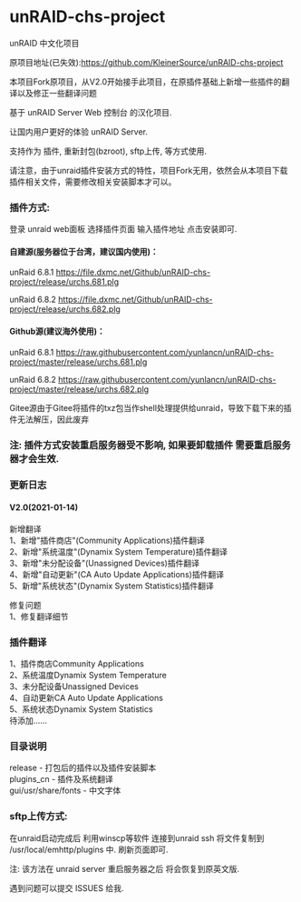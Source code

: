 # unRAID-chs-project
unRAID 中文化项目

原项目地址(已失效):https://github.com/KleinerSource/unRAID-chs-project

本项目Fork原项目，从V2.0开始接手此项目，在原插件基础上新增一些插件的翻译以及修正一些翻译问题

基于 unRAID Server Web 控制台 的汉化项目.

让国内用户更好的体验 unRAID Server.

支持作为 插件, 重新封包(bzroot), sftp上传, 等方式使用.

请注意，由于unraid插件安装方式的特性，项目Fork无用，依然会从本项目下载插件相关文件，需要修改相关安装脚本才可以。

### 插件方式:
登录 unraid web面板 选择插件页面
输入插件地址  点击安装即可.

#### 自建源(服务器位于台湾，建议国内使用)：

unRaid 6.8.1 https://file.dxmc.net/Github/unRAID-chs-project/release/urchs.681.plg

unRaid 6.8.2 https://file.dxmc.net/Github/unRAID-chs-project/release/urchs.682.plg

#### Github源(建议海外使用)：

unRaid 6.8.1
https://raw.githubusercontent.com/yunlancn/unRAID-chs-project/master/release/urchs.681.plg

unRaid 6.8.2 
https://raw.githubusercontent.com/yunlancn/unRAID-chs-project/master/release/urchs.682.plg

Gitee源由于Gitee将插件的txz包当作shell处理提供给unraid，导致下载下来的插件无法解压，因此废弃

### 注: 插件方式安装重启服务器受不影响, 如果要卸载插件 需要重启服务器才会生效.

### 更新日志  
  
#### V2.0(2021-01-14)  
  
新增翻译  
1、新增"插件商店"(Community Applications)插件翻译  
2、新增"系统温度"(Dynamix System Temperature)插件翻译  
3、新增"未分配设备"(Unassigned Devices)插件翻译  
4、新增"自动更新"(CA Auto Update Applications)插件翻译  
5、新增"系统状态"(Dynamix System Statistics)插件翻译  
  
修复问题  
1、修复翻译细节  

### 插件翻译  

1、插件商店Community Applications  
2、系统温度Dynamix System Temperature  
3、未分配设备Unassigned Devices  
4、自动更新CA Auto Update Applications  
5、系统状态Dynamix System Statistics   
待添加......
  
### 目录说明

release - 打包后的插件以及插件安装脚本  
plugins_cn - 插件及系统翻译  
gui/usr/share/fonts - 中文字体  

### sftp上传方式:
在unraid启动完成后 利用winscp等软件 连接到unraid ssh 将文件复制到 /usr/local/emhttp/plugins 中. 刷新页面即可.

注: 该方法在 unraid server 重启服务器之后 将会恢复到原英文版.

遇到问题可以提交 ISSUES 给我.
